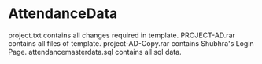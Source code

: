 # AttendanceData

project.txt contains all changes required in template.
PROJECT-AD.rar contains all files of template.
project-AD-Copy.rar contains Shubhra's Login Page.
attendancemasterdata.sql contains all sql data.
